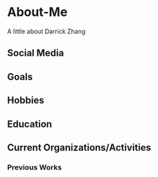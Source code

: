 # About-Me
A little about Darrick Zhang

## Social Media
## Goals
## Hobbies
## Education
## Current Organizations/Activities
### Previous Works
